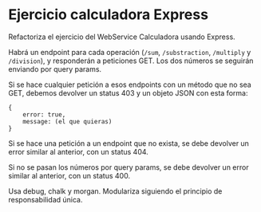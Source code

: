 # Ejercicio calculadora Express

Refactoriza el ejercicio del WebService Calculadora usando Express.

Habrá un endpoint para cada operación (`/sum`, `/substraction`, `/multiply` y `/division`), y responderán a peticiones GET. Los dos números se seguirán enviando por query params.

Si se hace cualquier petición a esos endpoints con un método que no sea GET, debemos devolver un status 403 y un objeto JSON con esta forma:

```
{
    error: true,
    message: (el que quieras)
}
```

Si se hace una petición a un endpoint que no exista, se debe devolver un error similar al anterior, con un status 404.

Si no se pasan los números por query params, se debe devolver un error similar al anterior, con un status 400.

Usa debug, chalk y morgan. Modulariza siguiendo el principio de responsabilidad única.
